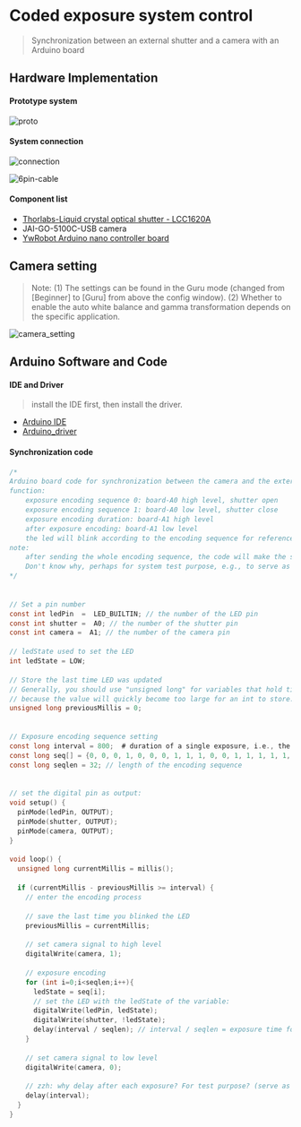 # Coded exposure system control

> Synchronization between an external shutter and a camera with an Arduino board



## Hardware Implementation



#### Prototype system 

![proto](.\_asset\prototype.png)



#### System connection

![connection](.\_asset\connect.png)

![6pin-cable](.\_asset\camera_6pin_cable.png)

#### Component list

- [Thorlabs-Liquid crystal optical shutter - LCC1620A](https://www.thorlabs.com/newgrouppage9.cfm?objectgroup_id=8166)
- JAI-GO-5100C-USB camera
- [YwRobot Arduino nano controller board](https://i-item.jd.com/10035386897105.html#crumb-wrap)



## Camera setting

> Note: (1) The settings can be found in the Guru mode (changed from [Beginner] to [Guru] from above the config window). (2) Whether to enable the auto white balance and gamma transformation depends on the specific application. 

![camera_setting](.\_asset\camera_setting.png)





## Arduino Software and Code

#### IDE and Driver

>  install the IDE first, then install the driver.

- [Arduino IDE](https://www.arduino.cc/en/software)
- [Arduino_driver](./Arduino_driver_CH341SER)



#### Synchronization code

```C
/*
Arduino board code for synchronization between the camera and the external shutter
function:
	exposure encoding sequence 0: board-A0 high level, shutter open
	exposure encoding sequence 1: board-A0 low level, shutter close
	exposure encoding duration: board-A1 high level
	after exposure encoding: board-A1 low level
	the led will blink according to the encoding sequence for reference
note: 
	after sending the whole encoding sequence, the code will make the shutter `keep the last status (0/1)` for an interval.
	Don't know why, perhaps for system test purpose, e.g., to serve as the start flag to check if the output sequence is true.
*/


// Set a pin number
const int ledPin  =  LED_BUILTIN; // the number of the LED pin
const int shutter =  A0; // the number of the shutter pin
const int camera =  A1; // the number of the camera pin

// ledState used to set the LED
int ledState = LOW;             

// Store the last time LED was updated
// Generally, you should use "unsigned long" for variables that hold time(milliseconds), 
// because the value will quickly become too large for an int to store.
unsigned long previousMillis = 0;        


// Exposure encoding sequence setting
const long interval = 800;  # duration of a single exposure, i.e., the entire encoding sequence duration         
const long seq[] = {0, 0, 0, 1, 0, 0, 0, 1, 1, 1, 0, 0, 1, 1, 1, 1, 1, 1, 1, 1, 0, 1, 0, 0, 1, 0, 0, 0, 1, 1, 0, 0}; # encoding sequence
const long seqlen = 32; // length of the encoding sequence


// set the digital pin as output:
void setup() {
  pinMode(ledPin, OUTPUT);
  pinMode(shutter, OUTPUT);
  pinMode(camera, OUTPUT);
}

void loop() {
  unsigned long currentMillis = millis();

  if (currentMillis - previousMillis >= interval) {
    // enter the encoding process
    
    // save the last time you blinked the LED
    previousMillis = currentMillis;
	
	// set camera signal to high level
	digitalWrite(camera, 1);

    // exposure encoding
	for (int i=0;i<seqlen;i++){
      ledState = seq[i];
      // set the LED with the ledState of the variable:
      digitalWrite(ledPin, ledState);
      digitalWrite(shutter, !ledState);
      delay(interval / seqlen); // interval / seqlen = exposure time for one bit
    }
	
	// set camera signal to low level
    digitalWrite(camera, 0);
    
	// zzh: why delay after each exposure? For test purpose? (serve as the start flag to check if the output sequence is true?)
	delay(interval);
  }
}

```



